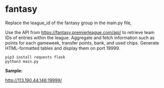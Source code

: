 # fantasy

Replace the league_id of the fantasy group in the main.py file,

Use the API from https://fantasy.premierleague.com/api/ to retrieve team IDs of entries within the league. Aggregate and fetch information such as points for each gameweek, transfer points, bank, and used chips.
Generate HTML-formatted tables and display them on port 19999.

```
pip3 install requests flask
python3 main.py
```

**Sample:**

http://113.190.44.146:19999/
